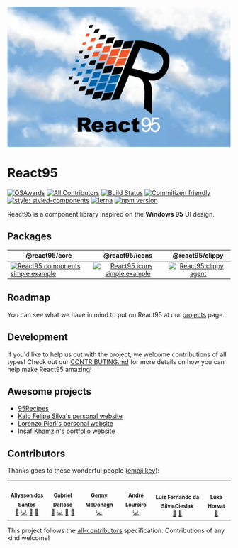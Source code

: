 ![React95 Logo](packages/core/components/shared/assets/React95-clouds.png)

# React95

[![OSAwards](https://img.shields.io/badge/osawards-Fun%20side%20project%20of%20the%20year-brightgreen.svg)](https://twitter.com/ReactAmsterdam/status/1116707269956251648)
[![All Contributors](https://img.shields.io/badge/all_contributors-4-orange.svg?style=flat-square)](#contributors)
[![Build Status](https://travis-ci.org/React95/React95.svg?branch=master)](https://travis-ci.org/React95/React95)
[![Commitizen friendly](https://img.shields.io/badge/commitizen-friendly-brightgreen.svg)](http://commitizen.github.io/cz-cli/)
[![style: styled-components](https://img.shields.io/badge/style-%F0%9F%92%85%20styled--components-orange.svg?colorB=daa357&colorA=db748e)](https://github.com/styled-components/styled-components)
[![lerna](https://img.shields.io/badge/maintained%20with-lerna-cc00ff.svg)](https://lerna.js.org/)
[![npm version](https://badge.fury.io/js/%40react95%2Fcore.svg)](https://www.npmjs.com/package/@react95/core)

React95 is a component library inspired on the **Windows 95** UI design.

## Packages

| @react95/core                                                                                                                                                                                                                                               |                                                                                                                @react95/icons                                                                                                                 |                                                                                                         @react95/clippy                                                                                                         |
| ----------------------------------------------------------------------------------------------------------------------------------------------------------------------------------------------------------------------------------------------------------- | :-------------------------------------------------------------------------------------------------------------------------------------------------------------------------------------------------------------------------------------------: | :-----------------------------------------------------------------------------------------------------------------------------------------------------------------------------------------------------------------------------: |
| [<img height="120" alt="React95 components simple example" title="React95 components simple example" src="https://raw.githubusercontent.com/React95/React95/master/assets/components.png" />](https://github.com/React95/React95/tree/master/packages/core) | [<img height="120" alt="React95 icons simple example" title="React95 icons simple example" src="https://raw.githubusercontent.com/React95/React95/master/assets/icons.png" />](https://github.com/React95/React95/tree/master/packages/icons) | [<img height="120" alt="React95 clippy agent" title="React95 clippy agent" src="https://raw.githubusercontent.com/React95/React95/master/assets/clippy.gif" />](https://github.com/React95/React95/tree/master/packages/clippy) |

## Roadmap

You can see what we have in mind to put on React95 at our [projects](https://github.com/React95/React95/projects) page.

## Development

If you'd like to help us out with the project, we welcome contributions of all types! Check out our [CONTRIBUTING.md](CONTRIBUTING.md) for more details on how you can help make React95 amazing!

## Awesome projects

- [95Recipes](https://github.com/ggdaltoso/95Recipes)
- [Kaio Felipe Silva's personal website](https://github.com/kaiofelipejs/personal-site)
- [Lorenzo Pieri's personal website](https://github.com/LRNZ09/lrnz09.github.io)
- [Insaf Khamzin's portfolio website](https://github.com/InsafKhamzin/portfolio)

## Contributors

Thanks goes to these wonderful people ([emoji key](https://github.com/kentcdodds/all-contributors#emoji-key)):

<!-- ALL-CONTRIBUTORS-LIST:START - Do not remove or modify this section -->
<!-- prettier-ignore-start -->
<!-- markdownlint-disable -->
<table>
  <tr>
    <td align="center"><a href="https://allysson.me/"><img src="https://avatars1.githubusercontent.com/u/13424727?v=4" width="100px;" alt=""/><br /><sub><b>Allysson dos Santos</b></sub></a><br /><a href="https://github.com/React95/React95/commits?author=allyssonsantos" title="Documentation">📖</a> <a href="https://github.com/React95/React95/commits?author=allyssonsantos" title="Code">💻</a> <a href="#ideas-allyssonsantos" title="Ideas, Planning, & Feedback">🤔</a> <a href="https://github.com/React95/React95/pulls?q=is%3Apr+reviewed-by%3Aallyssonsantos" title="Reviewed Pull Requests">👀</a></td>
    <td align="center"><a href="https://github.com/ggdaltoso"><img src="https://avatars0.githubusercontent.com/u/6536985?v=4" width="100px;" alt=""/><br /><sub><b>Gabriel Daltoso</b></sub></a><br /><a href="https://github.com/React95/React95/commits?author=ggdaltoso" title="Documentation">📖</a> <a href="https://github.com/React95/React95/commits?author=ggdaltoso" title="Code">💻</a> <a href="#ideas-ggdaltoso" title="Ideas, Planning, & Feedback">🤔</a> <a href="https://github.com/React95/React95/pulls?q=is%3Apr+reviewed-by%3Aggdaltoso" title="Reviewed Pull Requests">👀</a></td>
    <td align="center"><a href="https://github.com/gennymcdonagh"><img src="https://avatars1.githubusercontent.com/u/25296442?v=4" width="100px;" alt=""/><br /><sub><b>Genny McDonagh</b></sub></a><br /><a href="https://github.com/React95/React95/commits?author=gennymcdonagh" title="Code">💻</a></td>
    <td align="center"><a href="https://github.com/andreloureiro"><img src="https://avatars0.githubusercontent.com/u/2106717?v=4" width="100px;" alt=""/><br /><sub><b>André Loureiro</b></sub></a><br /><a href="https://github.com/React95/React95/commits?author=andreloureiro" title="Code">💻</a></td>
    <td align="center"><a href="http://cieslak.dev"><img src="https://avatars0.githubusercontent.com/u/14146176?v=4" width="100px;" alt=""/><br /><sub><b>Luiz Fernando da Silva Cieslak</b></sub></a><br /><a href="https://github.com/React95/React95/commits?author=luizcieslak" title="Documentation">📖</a> <a href="#ideas-luizcieslak" title="Ideas, Planning, & Feedback">🤔</a></td>
    <td align="center"><a href="https://github.com/lukehorvat"><img src="https://avatars2.githubusercontent.com/u/1034878?v=4" width="100px;" alt=""/><br /><sub><b>Luke Horvat</b></sub></a><br /><a href="https://github.com/React95/React95/commits?author=lukehorvat" title="Documentation">📖</a></td>
  </tr>
</table>

<!-- markdownlint-enable -->
<!-- prettier-ignore-end -->
<!-- ALL-CONTRIBUTORS-LIST:END -->

This project follows the [all-contributors](https://github.com/kentcdodds/all-contributors) specification. Contributions of any kind welcome!
